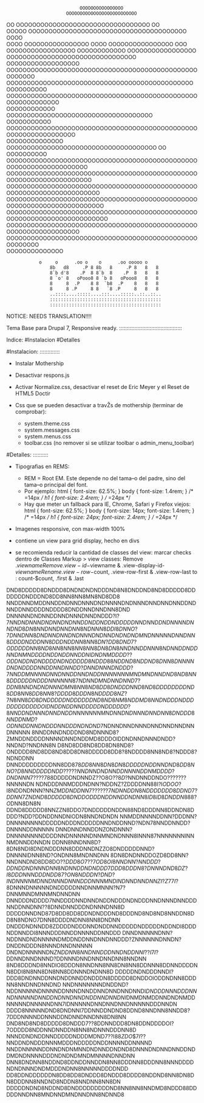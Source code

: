                                                                                 
                                                                                
                               OOOOOOOOOOOOOOOO                                 
                          OOOOOOOOOOOOOOOOOOOOOOOOOO                            
  OO                   OOOOOOOOOOOOOOOOOOOOOOOOOOOOOOOOO                  OO    
OOOOO               OOOOOOOOOOOOOOOOOOOOOOOOOOOOOOOOOOOOOOO               OOOO  
OOOO              OOOOOOOOOOOOOOOO   OOOO    OOOOOOOOOOOOOOOO              OOO  
               OOOOOOOOOOOOOOOOO OOOOOOOOOOOO OOOOOOOOOOOOOOOOO                 
              OOOOOOOOOOOOOOOOOOOOOOOOOOOOOOOO OOOOOOOOOOOOOOOOOO               
            OOOOOOOOOOOOOOOOOOOOOOOOOOOOOOOOOOOOOOOOOOOOOOOOOOOOOO              
           OOOOOOOOOOOOOOOOOOOOOOOOOOOOOOOOOOOOOOOOOOOOOO OOOOOOOOOO            
         OOOOOOOOOOOOOOOOOOOOOOOOOOOOOOOOOOOOOOOOOOOOOOOOOOOOOOOOOOOO           
        OOOOOOOOOOOO OOOOOOOOOOOOOOOOOOOOOOOOOOOOOOOOOOOO  OOOOOOOOOOO          
       OOOOOOOOOOOOOOOOOOOOOOOOOOOOOOOOOOOOOOOOOOOOOOOOOOOOOOOOOOOOOOOO         
      OOOOOOOOOOOOOO OOOOOOOOOOOOOOOOOOOOOOOOOOOOOOOOOOOOO OO OOOOOOOOOO        
      OOOOOOOOOOOOOOOOOOOOOOOOOOOOOOOOOOOOOOOOOOOOOOOOOOOOOOOOOOOOOOOOOOO       
     OOOOOOOOOOOOOOOOOOOOOOOOOOOOOOOOOOOOOOOOOOOOOOOOOOOOOOOOOOOOOOOOOOOO       
    OOOOOOOOOOOOOOOOOOOOOOOOOOOOOOOOOOOOOOOOOOOOOOOOOOOOOOOOOOOOOOOOOOOOOO      
    OOOOOOOOOOOOOOOOOOOOOOOOOOOOOOOOOOOOOOOOOOOOOOOOOOOOOOOOOOOOOOOOOOOOOOO     
   OOOOOOOOOOOOOOOOOOOOOOOOOOOOOOOOOOOOOOOOOOOOOOOOOOOOOOOOOOOOOOOOOOOOOOOO     
       OOOOOOOOOOOOOOOOOOOOOOOOOOOOOOOOOOOOOOOOOOOOOOOOOOOOOOOOOOOOOOOOO        
            OOOOOOOOOOOOOOOOOOOOOOOOOOOOOOOOOOOOOOOOOOOOOOOOOOOOOOO             
                                OOOOOOOOOOOOOO                                  
                                                  

  				o     o      .oo o    o      .oo ooooo o 
					8b   d8     .P 8 8b   8     .P 8   8   8 
					8`b d'8    .P  8 8`b  8    .P  8   8   8 
					8 `o' 8   oPooo8 8 `b 8   oPooo8   8   8 
					8     8  .P    8 8  `b8  .P    8   8   8 
					8     8 .P     8 8   `8 .P     8   8   8 
					..::::....:::::....:::....:::::..::..::..
					:::::::::::::::::::::::::::::::::::::::::
					:::::::::::::::::::::::::::::::::::::::::
					
NOTICE: NEEDS TRANSLATION!!!!

Tema Base para Drupal 7, Responsive ready.
:::::::::::::::::::::::::::::::::::::::::

Indice:
#Instalacion
#Detalles

#Instalacion:
:::::::::::::

- Instalar Mothership
- Desactivar respons.js
- Activar Normalize.css, desactivar el reset de Eric Meyer y el Reset de HTML5 Doctir
- Css que se pueden desactivar a travŽs de mothership (terminar de comprobar):
	
	- system.theme.css
	- system.messages.css
	- system.menus.css
	- toolbar.css (no remover si se utilizar toolbar o admin_menu_toolbar)

#Detalles:
::::::::::

- Tipografias en REMS:
	- REM = Root EM. Este depende no del tama–o del padre, sino del tama–o principal del font.
	- Por ejemplo:
		  html { font-size: 62.5%; } 
		  body { font-size: 1.4rem; } /* =14px */
		  h1   { font-size: 2.4rem; } /* =24px */
	- Hay que meter un fallback para IE, Chrome, Safari y Firefox viejos:
		  html { font-size: 62.5%; } 
		  body { font-size: 14px; font-size: 1.4rem; } /* =14px */
		  h1   { font-size: 24px; font-size: 2.4rem; } /* =24px */

- Imagenes responsive, con max-width 100%
- contiene un view para grid display, hecho en divs
- se recomienda reducir la cantidad de classes del view: marcar checks dentro de Classes Markup > view classes:
	Remove .$viewname
	Remove .view-id-$viewname & .view-display-id-$viewname
	Rename .view-row-$count, .view-row-first & .view-row-last to : count-$count, .first & .last



DND8DDDDD8DNDDD8DNDNDNDNDDDND8N8DNDDND8ND8DDDDD8DDDDDDDNDDDND8DD8NN8NN8MN8ND8DD8
NNDDNNDMDDNNDDNDNNDNNNDNDNNNNDNDNNNDNNDNNDNNDDNDNNDDNNDDDDNDDDD8DNDDNNDNNDNN8DND
DNNNNNDNDNNDDNNDNNNDNNDNDDD?I?7$NNDNDNNNDNDNNDNDNNDDNDDNDDNDDDDDNNDNNDDNDNNNNDNN
DND8DN8NNDNNDNNDNN8NDNNN8DDI8DNNO?7DNNDNN8DNDNNDNNDNDNNNDNDNNDNDNDNDMNDNNNNNDNND
NN8DDDDNDDDNN8DDDNDDNN8NN8DN?DD8DND7?ODDDDDNN8ND8NN8NN8NN8NN8DN8DN8NNDNNDDNNN8ND
NNDDNDDNNDNMNDDDDNDDNDDNNDDNIDNDNMDDDD??ODDNDDNDNDDDDNDNDDDDD8NDDD88NDDND8NDDND8
DNN8DNNNNDNDNDDDDNNDDNNDNNDD?DNNDNNNDNDDD?7NNDDMNNNNDNNDNNDDNNDNDDNNNNNNNMNDMNDN
NDND8ND8NN8DDDDDDNDDDNNNNNN87NDNNDMNDNNDNND7?DDN8NNDNDNDNNNDMN8NN8ND8DD8DNDDDNND
8ND8DDDDDDDDND8DD8NN8DD8NN8?DDDD8DDDN8NDDDD8NZ?7N8NN8DD8DNDDDDDNDDDDDDND8ND8NM8N
DDMD8NNDNDDDNDDDDDDDDDDDDOIDNDDNDDNNDDDDDNDDDDDD?8NNDDNDNNNDNNDNDDNNNNNNNMNDNNDN
DNNNDNNDNN8DNDDD8NNDDNMD?ODNNDDNNDNDDDNNDDDNDNDND7$NDNNDNNDNNNDNNDNNDNNDNNDNNNNN
8NNDDNNDNDDDND8NDNNND8?ZMNDDNDDDDNNNNDNNDNDDMD8DDDOIDDNDNNDNNNDNDD?NNDND?NNDNN8N
D8ND8DD8ND8DD8DN8ND8?ONDDDD8ND8DD8ND8DD8DN8DDDDD8DD8?8NDDDD8NN8ND8?NDDD8?NDNDDNN
DNNDDDDDDDDDNN8DD87$8DD8NN8DN8DN8DDDDDNDDNNDND8DD8NNO?D8NNDDDDDNDD?$$????NNDNNDN
DNNDDNNNNDDNMDDDD?DNDNNN7????7$88DDDDDNDNNDZ??O8O$??8D?$NNDNNDDNDO???????NNNNNDN
NDNDDDNNMDDDNDNN?NDDNZ?ZDDDDNN88I?I$ODOO$?I8NDDNDNNN?NN$ZMDDNDDNN7??????7NDNNDDN
8NDDDDDDD8DDND7?DDNN7ZNDND8DDDDD8DNDDODDDNDDNNDDNDNN8ID8ID8DNDDN888$?$O$DNN8DN8N
DDND8DDDDD8NNZZN8DDO7DNDDDDDNDDN88ND8DDDNN8DDNDN8DDDD?NDD?DDNDDNNDNIODN8NNDNDNDN
NNMDDNNNNDDNN?DDDNN?DNNNNNNNNDDDDDNDDDNDDDDDNNDNDDNND?NDN78NNDDNNDD?DNNNNDDNNNNN
DNNDNNDNNDDNZONDNNN?DNNNNNNNNDDDDNNDNNNNNDNNMNDNDNNN8INNN87NNNNNNNINNNMDNNDDNNDN
DDNN8NNDNN8D?8DN8NDI8DNDNDDDNN8DDDNNDNZZO8DNDDDDDNND?DNNNNIDNN8ND?ONDNN8MNDNNDNN
8DN8DNDNNDDOZD8DD8NN?NNDNNDND8DD8DO??$DDD8O7??7OD8OI8NNDNN?NNDDD?DDNDDNDNNNDNN8N
DNNDDNDNDDD7DDD8DDDN8?DNNNDND8DZ?I8DDDNNNDDDNDD87?ON8NDDDN?DND?INDNNNNMDNNDNNNDN
NNDDDNNNMNDINDNNDNNDNNZI?Z77I?$8DNNNDNNNNNDNDDDDDNNDNNMNNN?N7?DNNMNNDMNNMNDNNDNN
DNNDDDNDDDD7NNDDDDNNDNNDNDDNDDDNDNDDDNNDNNNDNNDDDNNDDNNDNN??8DNNDNNDDDNDNNNDNN8D
DDDDDNNDND87D8DD8DD8DDNDNDDDND8DDDND8ND8ND8NNDDN8DD8N8NDNO7DNN8DDDDNDNN8NN8DNDNN
DNDDDNDNNDD8ZDDDDNDDDNNDNDDNNDDDDDNDDDDDNDDNDI8DDDNDDNNDDI8NNNDDDNNDDNNNNDDNNDDD
DNNDNNNNNDNN?NDDNNDNDNNNNNDMDDNDDNNDNNDNNDDD?ZNNNNNNDNNDN?DNDDNDDDN8NNNDNNDNNNNN
DNDNDNNNNNDN$ZNDDNN8NNDNNDDDNNDNDDNNI??I7I?$DDNNDNNDNNND?DDNNNDNNDNNDNNDNN8NNDNN
8ND8DDDND8NNDIO8DDDN8NNDNN8NN8DN8NN8DDNNN8DDNNDDDDNN8DDI8N8NN8DN8NN8DDNNNDNDNN8D
DDDDDNDNDDDNNDI?DDD8DNDNNDDNNDNDDNNDDNDDDN8DDDDD8DNDDOIODDNDNN8DDDNN8NNDNNDNNDND
NNDNNNNNNNDNDDND?NDDNNNNNDNNNNDDNNNDNNDDNNDNNDNNDNNDI$DNDDDNNNDDDNNNDNNNNNDNNDDN
DNNDNNDNDDNNDNNDNI$DNMDNMDDNNDNDNMDDNNNNNDNNNNNDNN7IDNNNNNDNNDNNDNNDNNNNNDDDNNDN
DDDD8NNNNNDND8DNDNNI7DDNNDDNDND8DDND8NNDNN8NNDD8?7DDDNNNNDDNNNDDNDNNDNNDNN8DN8NN
DND8ND8ND8DDDDD8DNDDD7??8DDNNDDD8DN8DDNDDDDOI?7ODDDD8NDDNNDNNDDN8NN8NDNNNDDDNN8D
NNNDDNDNDDNNDDDDDNDDDMDND7??I$88ZDO$$$7I??$NNDDNDNDDDNNNMDDDNDDDDDNDDNNNNDDNNNND
NNDDNNNNNDDNNDNDNMNNDNDNNDDNDND8DNNNDNDNNDNNDDNDDMDNDNNNNDDDNDNDNDMNDMNNNNDNNDNN
DNN8DNDNN8NDDND8DDNDDNNDDN8NN8DDDNN8DDDNN8NNNDDDDNDNDNNNDNDMDDDNDNN8NNNNNDDDDNDD
DD8DDNDDDDDDN8DD8DD8DNDDD8DNDDD8DDDD8NDDND8NN8DN8DN8DDDNN8NNDND8NDDN8NNDNN8NN8DN
DDDDDNDND8NDDND8DNDDDDDDDDDND8NN8NN8NNDMD8NDDD88DDDDDNNDNN8MNDNNDMNDNNDNN8NDNND8
